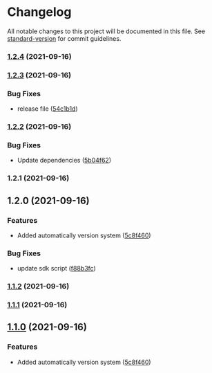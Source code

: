 # Changelog

All notable changes to this project will be documented in this file. See [standard-version](https://github.com/conventional-changelog/standard-version) for commit guidelines.

### [1.2.4](https://github.com/etherdata-blockchain/etherdata-sdk/compare/v1.2.3...v1.2.4) (2021-09-16)

### [1.2.3](https://github.com/etherdata-blockchain/etherdata-sdk/compare/v1.2.2...v1.2.3) (2021-09-16)


### Bug Fixes

* release file ([54c1b1d](https://github.com/etherdata-blockchain/etherdata-sdk/commit/54c1b1db33687306afdbdea76518dd36bb15a95e))

### [1.2.2](https://github.com/etherdata-blockchain/etherdata-sdk/compare/v1.2.1...v1.2.2) (2021-09-16)


### Bug Fixes

* Update dependencies ([5b04f62](https://github.com/etherdata-blockchain/etherdata-sdk/commit/5b04f6253bda1bc78c15bf281fbf85a0b9cd3040))

### 1.2.1 (2021-09-16)

## 1.2.0 (2021-09-16)


### Features

* Added automatically version system ([5c8f460](https://github.com/etherdata-blockchain/etherdata-sdk/commit/5c8f460cfa42e423a6fbe7105750149eb09a09f7))


### Bug Fixes

* update sdk script ([f88b3fc](https://github.com/etherdata-blockchain/etherdata-sdk/commit/f88b3fc2c822039173393e97ec57b983e1c0ed4f))

### [1.1.2](https://github.com/etherdata-blockchain/etherdata-sdk/compare/v1.1.1...v1.1.2) (2021-09-16)

### [1.1.1](https://github.com/etherdata-blockchain/etherdata-sdk/compare/v1.1.0...v1.1.1) (2021-09-16)

## [1.1.0](https://github.com/etherdata-blockchain/etherdata-sdk/compare/v1.0.5...v1.1.0) (2021-09-16)


### Features

* Added automatically version system ([5c8f460](https://github.com/etherdata-blockchain/etherdata-sdk/commit/5c8f460cfa42e423a6fbe7105750149eb09a09f7))
